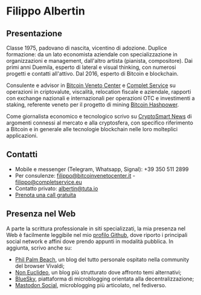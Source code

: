 # Filippo Albertin

## Presentazione

Classe 1975, padovano di nascita, vicentino di adozione. Duplice formazione: da un lato economista aziendale con specializzazione in organizzazioni e management, dall'altro artista (pianista, compositore). Dai primi anni Duemila, esperto di lateral e visual thinking, con numerosi progetti e contatti all'attivo. Dal 2016, esperto di Bitcoin e blockchain.

Consulente e advisor in [Bitcoin Veneto Center](http://www.bitcoinvenetocenter.it) e [Complet Service](http://www.completservice.eu) su operazioni in criptovalute, viscalità, relocation fiscale e aziendale, rapporti con exchange nazionali e internazionali per operazioni OTC e investimenti a staking, referente veneto per il progetto di mining [Bitcoin Hashpower](https://bitcoinhash.io).

Come giornalista economico e tecnologico scrivo su [CryptoSmart News](https://cryptosmart.it/crypto-blog) di argomenti connessi al mercato e alla cryptosfera, con specifico riferimento a Bitcoin e in generale alle tecnologie blockchain nelle loro molteplici applicazioni.

## Contatti

* Mobile e messenger (Telegram, Whatsapp, Signal): +39 350 511 2899
* Per consulenze: filippo@bitcoinvenetocenter.it - filippo@completservice.eu
* Contatto privato: albertin@tuta.io
* [Prenota una call gratuita](https://calendly.com/filippoalbertin/new-meeting)

## Presenza nel Web

A parte la scrittura professionale in siti specializzati, la mia presenza nel Web è facilmente leggibile nel mio [profilo Github](https://github.com/filippoalbertin), dove riporto i principali social network e affini dove prendo appunti in modalità pubblica. In aggiunta, scrivo anche su:

* [Phil Palm Beach](https://palmbeach.vivaldi.net/), un blog del tutto personale ospitato nella community del browser Vivaldi;
* [Non Euclideo](https://noneuclideo.noblogs.org/), un blog più strutturato dove affronto temi alternativi;
* [BlueSky](https://bsky.app/profile/filippoalbertin.bsky.social), piattaforma di microblogging orientata alla decentralizzazione;
* [Mastodon Social](https://mastodon.social/@philpalmbeach), microblogging più articolato, nel fediverso.

